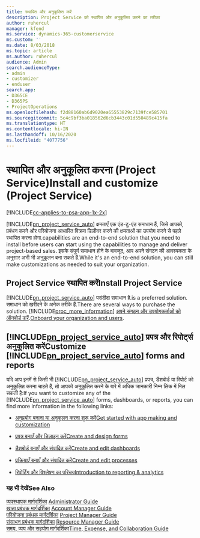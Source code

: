 ```yaml
---
title: स्थापित और अनुकूलित करें
description: Project Service को स्थापित और अनुकूलित करने का तरीका
author: ruhercul
manager: kfend
ms.service: dynamics-365-customerservice
ms.custom: ''
ms.date: 8/03/2018
ms.topic: article
ms.author: ruhercul
audience: Admin
search.audienceType:
- admin
- customizer
- enduser
search.app:
- D365CE
- D365PS
- ProjectOperations
ms.openlocfilehash: f2d88160ab6d9020ea65553829c7139fce585701
ms.sourcegitcommit: 5c4c9bf3ba018562d6cb3443c01d550489c415fa
ms.translationtype: HT
ms.contentlocale: hi-IN
ms.lasthandoff: 10/16/2020
ms.locfileid: "4077756"
---
```

# <a name="install-and-customize-project-service"></a><span data-ttu-id="fb990-103">स्थापित और अनुकूलित करना (Project Service)</span><span class="sxs-lookup"><span data-stu-id="fb990-103">Install and customize (Project Service)</span></span>

[!INCLUDE[cc-applies-to-psa-app-1x-2x](../includes/cc-applies-to-psa-app-1x-2x.md)]

[!INCLUDE[pn_project_service_auto](../includes/pn-project-service-auto.md)] <span data-ttu-id="fb990-104">क्षमताएँ एक एंड-टू-एंड समाधान हैं, जिसे आपको, प्रबंधन करने और परियोजना आधारित विक्रय डिलीवर करने की क्षमताओं का उपयोग करने से पहले स्‍थापित करना होगा.</span><span class="sxs-lookup"><span data-stu-id="fb990-104">capabilities are an end-to-end solution that you need to install before users can start using the capabilities to manage and deliver project-based sales.</span></span> <span data-ttu-id="fb990-105">इसके संपूर्ण समाधान होने के बावजूद, आप अपने संगठन की आवश्यकता के अनुसार अभी भी अनुकूलन बना सकते हैं.</span><span class="sxs-lookup"><span data-stu-id="fb990-105">While it's an end-to-end solution, you can still make customizations as needed to suit your organization.</span></span>  
<!-- TODO: I expect to find the information on how to get and install this here. Please find that and add it here. Same for Project Service.--> 
  
## <a name="install-project-service"></a><span data-ttu-id="fb990-106">Project Service स्थापित करें</span><span class="sxs-lookup"><span data-stu-id="fb990-106">Install Project Service</span></span>  
 [!INCLUDE[pn_project_service_auto](../includes/pn-project-service-auto.md)] <span data-ttu-id="fb990-107">पसंदीदा समाधान है.</span><span class="sxs-lookup"><span data-stu-id="fb990-107">is a preferred solution.</span></span> <span data-ttu-id="fb990-108">समाधान को खरीदने के अनेक तरीके हैं.</span><span class="sxs-lookup"><span data-stu-id="fb990-108">There are several ways to purchase the solution.</span></span> [!INCLUDE[proc_more_information](../includes/proc-more-information.md)] <span data-ttu-id="fb990-109">[अपने संगठन और उपयोगकर्ताओं को ऑनबोर्ड करें](https://docs.microsoft.com/dynamics365/customerengagement/on-premises/admin/onboard-your-organization-and-users-to-dynamics-365-online).</span><span class="sxs-lookup"><span data-stu-id="fb990-109">[Onboard your organization and users](https://docs.microsoft.com/dynamics365/customerengagement/on-premises/admin/onboard-your-organization-and-users-to-dynamics-365-online).</span></span>  
  
## <a name="customize-pn_project_service_auto-forms-and-reports"></a><span data-ttu-id="fb990-110">[!INCLUDE[pn_project_service_auto](../includes/pn-project-service-auto.md)] प्रपत्र और रिपोर्ट्स अनुकूलित करें</span><span class="sxs-lookup"><span data-stu-id="fb990-110">Customize [!INCLUDE[pn_project_service_auto](../includes/pn-project-service-auto.md)] forms and reports</span></span>  
 <span data-ttu-id="fb990-111">यदि आप इनमें से किसी भी [!INCLUDE[pn_project_service_auto](../includes/pn-project-service-auto.md)] प्रपत्र, डैशबोर्ड या रिपोर्ट को अनुकूलित करना चाहते हैं, तो आपको अनुकूलित करने के बारे में अधिक जानकारी निम्न लिंक में मिल सकती है:</span><span class="sxs-lookup"><span data-stu-id="fb990-111">If you want to customize any of the [!INCLUDE[pn_project_service_auto](../includes/pn-project-service-auto.md)] forms, dashboards, or reports, you can find more information in the following links:</span></span>  
  
- [<span data-ttu-id="fb990-112">अनुप्रयोग बनाना या अनुकूलन करना शुरू करें</span><span class="sxs-lookup"><span data-stu-id="fb990-112">Get started with app making and customization</span></span>](https://docs.microsoft.com/dynamics365/customerengagement/on-premises/customize/getting-started-customization)  
  
- [<span data-ttu-id="fb990-113">प्रपत्र बनाएँ और डिज़ाइन करें</span><span class="sxs-lookup"><span data-stu-id="fb990-113">Create and design forms</span></span>](https://docs.microsoft.com/dynamics365/customerengagement/on-premises/customize/create-design-forms)  
  
- [<span data-ttu-id="fb990-114">डैशबोर्ड बनाएँ और संपादित करें</span><span class="sxs-lookup"><span data-stu-id="fb990-114">Create and edit dashboards</span></span>](https://docs.microsoft.com/dynamics365/customerengagement/on-premises/customize/create-edit-dashboards)  
  
- [<span data-ttu-id="fb990-115">प्रक्रियाएँ बनाएँ और संपादित करें</span><span class="sxs-lookup"><span data-stu-id="fb990-115">Create and edit processes</span></span>](https://docs.microsoft.com/dynamics365/customerengagement/on-premises/customize/guide-staff-through-common-tasks-processes)  
  
- [<span data-ttu-id="fb990-116">रिपोर्टिंग और विश्लेषण का परिचय</span><span class="sxs-lookup"><span data-stu-id="fb990-116">Introduction to reporting & analytics</span></span>](https://docs.microsoft.com/dynamics365/customerengagement/on-premises/analytics/reporting-analytics-with-dynamics-365)  
  
### <a name="see-also"></a><span data-ttu-id="fb990-117">यह भी देखें</span><span class="sxs-lookup"><span data-stu-id="fb990-117">See Also</span></span>  
 <span data-ttu-id="fb990-118">[व्यवस्थापक मार्गदर्शिका](../psa/admin-guide.md) </span><span class="sxs-lookup"><span data-stu-id="fb990-118">[Administrator Guide](../psa/admin-guide.md) </span></span>  
 <span data-ttu-id="fb990-119">[खाता प्रबंधक मार्गदर्शिका](../psa/account-manager-guide.md) </span><span class="sxs-lookup"><span data-stu-id="fb990-119">[Account Manager Guide](../psa/account-manager-guide.md) </span></span>  
 <span data-ttu-id="fb990-120">[परियोजना प्रबंधक मार्गदर्शिका](../psa/project-manager-guide.md) </span><span class="sxs-lookup"><span data-stu-id="fb990-120">[Project Manager Guide](../psa/project-manager-guide.md) </span></span>  
 <span data-ttu-id="fb990-121">[संसाधन प्रबंधक मार्गदर्शिका](../psa/resource-manager-guide.md) </span><span class="sxs-lookup"><span data-stu-id="fb990-121">[Resource Manager Guide](../psa/resource-manager-guide.md) </span></span>  
 [<span data-ttu-id="fb990-122">समय, व्यय और सहयोग मार्गदर्शिका</span><span class="sxs-lookup"><span data-stu-id="fb990-122">Time, Expense, and Collaboration Guide</span></span>](../psa/time-expense-collaboration-guide.md)
